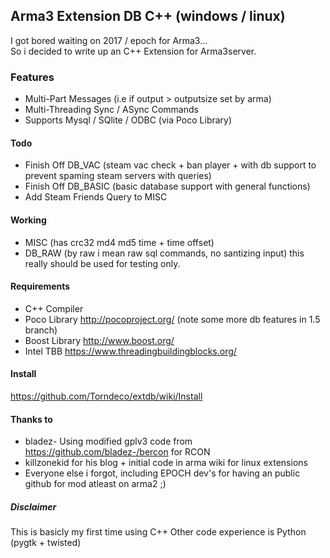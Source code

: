 ## Arma3 Extension DB  C++ (windows / linux)

I got bored waiting on 2017 / epoch for Arma3...  
So i decided to write up an C++ Extension for Arma3server.

### Features

 - Multi-Part Messages (i.e if output > outputsize set by arma)
 - Multi-Threading Sync / ASync Commands
 - Supports Mysql / SQlite / ODBC  (via Poco Library)

#### Todo

 - Finish Off DB_VAC (steam vac check + ban player + with db support to prevent spaming steam servers with queries)
 - Finish Off DB_BASIC (basic database support with general functions)
 - Add Steam Friends Query to MISC

#### Working

 - MISC (has crc32 md4 md5 time + time offset)
 - DB_RAW (by raw i mean raw sql commands, no santizing input) this really should be used for testing only.

#### Requirements

 - C++ Compiler
 - Poco Library http://pocoproject.org/  (note some more db features in 1.5 branch)
 - Boost Library http://www.boost.org/
 - Intel TBB https://www.threadingbuildingblocks.org/

#### Install
https://github.com/Torndeco/extdb/wiki/Install


#### Thanks to

 - bladez- Using modified gplv3 code from https://github.com/bladez-/bercon for RCON
 - killzonekid for his blog + initial code in arma wiki for linux extensions
 - Everyone else i forgot, including EPOCH dev's for having an public github for mod atleast on arma2 ;)

##### Disclaimer
This is basicly my first time using C++
Other code experience is Python (pygtk + twisted)
